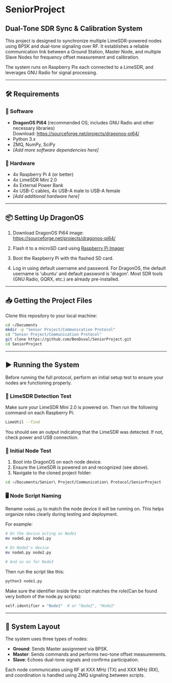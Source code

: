 # SeniorProject

## Dual-Tone SDR Sync & Calibration System

This project is designed to synchronize multiple LimeSDR-powered nodes using BPSK and dual-tone signaling over RF. It establishes a reliable communication link between a Ground Station, Master Node, and multiple Slave Nodes for frequency offset measurement and calibration.

The system runs on Raspberry Pis each connected to a LimeSDR, and leverages GNU Radio for signal processing.

---

## 🛠️ Requirements

### 🧩 Software
- **DragonOS Pi64** (recommended OS; includes GNU Radio and other necessary libraries)    
  Download: https://sourceforge.net/projects/dragonos-pi64/
- Python 3.x
- ZMQ, NumPy, SciPy
- *[Add more software dependencies here]*

### 🔩 Hardware
- 4x Raspberry Pi 4 (or better)
- 4x LimeSDR Mini 2.0
- 4x External Power Bank
- 4x USB-C cables, 4x USB-A male to USB-A female   
- *[Add additional hardware here]*

---

## 📦 Setting Up DragonOS

1. Download DragonOS Pi64 image:  
   https://sourceforge.net/projects/dragonos-pi64/

2. Flash it to a microSD card using [Raspberry Pi Imager](https://www.raspberrypi.com/software/)   

3. Boot the Raspberry Pi with the flashed SD card.

4. Log in using default username and password. For DragonOS, the default username is 'ubuntu' and default password is 'dragon'.
Most SDR tools (GNU Radio, GQRX, etc.) are already pre-installed.

---

## 📥 Getting the Project Files

Clone this repository to your local machine:

```bash
cd ~/Documents
mkdir -p "Senior Project/Communication Protocol"
cd "Senior Project/Communication Protocol"   
git clone https://github.com/BenDuval/SeniorProject.git   
cd SeniorProject   
```

---
## ▶️ Running the System

Before running the full protocol, perform an initial setup test to ensure your nodes are functioning properly.   

### 🔌 LimeSDR Detection Test   
Make sure your LimeSDR Mini 2.0 is powered on. Then run the following command on each Raspberry Pi:    

```bash
LimeUtil --find
```

You should see an output indicating that the LimeSDR was detected. If not, check power and USB connection.   

### 🔧 Initial Node Test   
1. Boot into DragonOS on each node device.
2. Ensure the LimeSDR is powered on and recognized (see above).
3. Navigate to the cloned project folder:
```bash
cd ~/Documents/Senior\ Project/Communication\ Protocol/SeniorProject
```
### 🖥️ Node Script Naming   

Rename `nodeG.py` to match the node device it will be running on. This helps organize roles clearly during testing and deployment.   

For example:   

```bash
# On the device acting as Node1
mv nodeG.py node1.py

# On Node2's device
mv nodeG.py node2.py

# And so on for Node3
```
Then run the script like this:   

```bash
python3 node1.py
```
Make sure the identifier inside the script matches the role(Can be found very bottom of the node.py scripts):   
```bash
self.identifier = "Node1"  # or "Node2", "Node3"
```
---

## 🧩 System Layout

The system uses three types of nodes:

- **Ground**: Sends Master assignment via BPSK.
- **Master**: Sends commands and performs two-tone offset measurements.
- **Slave**: Echoes dual-tone signals and confirms participation.

Each node communicates using RF at XXX MHz (TX) and XXX MHz (RX), and coordination is handled using ZMQ signaling between scripts.



